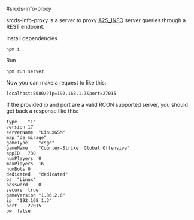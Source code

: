 #srcds-info-proxy

srcds-info-proxy is a server to proxy [A2S_INFO](https://developer.valvesoftware.com/wiki/Server_queries#A2S_INFO) server queries through a REST endpoint.

Install dependencies

```
npm i
```

Run

```
npm run server
```

Now you can make a request to like this:

`localhost:8080/?ip=192.168.1.3&port=27015`

If the provided ip and port are a valid RCON supported server, you should get back a response like this:

```
type	"I"
version	17
serverName	"LinuxGSM"
map	"de_mirage"
gameType	"csgo"
gameName	"Counter-Strike: Global Offensive"
appID	730
numPlayers	0
maxPlayers	16
numBots	0
dedicated	"dedicated"
os	"Linux"
password	0
secure	true
gameVersion	"1.36.2.6"
ip	"192.168.1.3"
port	27015
pw	false
```